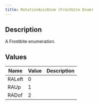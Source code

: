 ```yaml
---
title: RotationAxisEnum (Frostbite Enum)
---
```

## Description

A Frostbite enumeration.

## Values

| Name   | Value | Description |
| ------ | ----- | ----------- |
| RALeft | 0     |             |
| RAUp   | 1     |             |
| RADof  | 2     |             |
